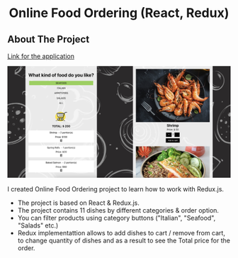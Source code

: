 <h1 align="center">Online Food Ordering (React, Redux)</h1>

<!-- ABOUT THE PROJECT -->
## About The Project

[Link for the application](https://alesya-superfin-redux-food-ordering.netlify.app/)

![Product Name Screen Shot](https://github.com/AlesyaSuperfin/redux-food-ordering/blob/main/src/Screenshot%202024-09-24%20at%2014.00.33.png)

I created Online Food Ordering project to learn how to work with Redux.js.

* The project is based on React & Redux.js.
* The project contains 11 dishes by different categories & order option.
* You can filter products using category buttons ("Italian", "Seafood", "Salads" etc.)
* Redux implementattion allows to add dishes to cart / remove from cart, to change quantity of dishes and as a result to see the Total price for the order.
